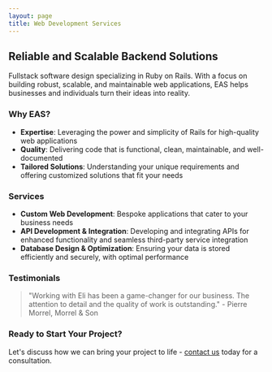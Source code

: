 ```yaml
---
layout: page
title: Web Development Services
---
```


## Reliable and Scalable Backend Solutions
Fullstack software design specializing in Ruby on Rails. With a focus on building robust, scalable, and maintainable web applications, EAS helps businesses and individuals turn their ideas into reality.

### Why EAS?
- **Expertise**: Leveraging the power and simplicity of Rails for high-quality web applications
- **Quality**: Delivering code that is functional, clean, maintainable, and well-documented
- **Tailored Solutions**: Understanding your unique requirements and offering customized solutions that fit your needs

### Services
- **Custom Web Development**: Bespoke applications that cater to your business needs
- **API Development & Integration**: Developing and integrating APIs for enhanced functionality and seamless third-party service integration
- **Database Design & Optimization**: Ensuring your data is stored efficiently and securely, with optimal performance

### Testimonials
> "Working with Eli has been a game-changer for our business. The attention to detail and the quality of work is outstanding." - Pierre Morrel, Morrel & Son

### Ready to Start Your Project?
Let's discuss how we can bring your project to life - [contact us](/contact) today for a consultation.
